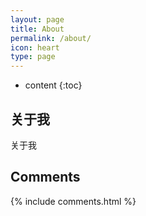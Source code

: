 ```yaml
---
layout: page
title: About
permalink: /about/
icon: heart
type: page
---
```


* content
{:toc}

## 关于我


关于我

## Comments

{% include comments.html %}
